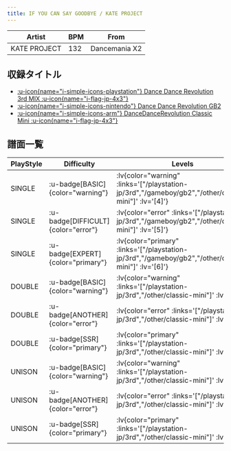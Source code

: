 ```yaml
---
title: IF YOU CAN SAY GOODBYE / KATE PROJECT
---
```


|Artist|BPM|From|
|------|---|----|
|KATE PROJECT|132|Dancemania X2|

## 収録タイトル

- [ :u-icon{name="i-simple-icons-playstation"} Dance Dance Revolution 3rd MIX :u-icon{name="i-flag-jp-4x3"} ](/playstation-jp/3rd)
- [ :u-icon{name="i-simple-icons-nintendo"} Dance Dance Revolution GB2](/gameboy/gb2)
- [ :u-icon{name="i-simple-icons-arm"} DanceDanceRevolution Classic Mini :u-icon{name="i-flag-jp-4x3"} ](/other/classic-mini)

## 譜面一覧

|PlayStyle|Difficulty|Levels|Notes|Movie|
|---------|----------|------|-----|-----|
|SINGLE| :u-badge[BASIC]{color="warning"} | :lv{color="warning" :links='["/playstation-jp/3rd","/gameboy/gb2","/other/classic-mini"]' :lv='[4]'} |165/0||
|SINGLE| :u-badge[DIFFICULT]{color="error"} | :lv{color="error" :links='["/playstation-jp/3rd","/gameboy/gb2","/other/classic-mini"]' :lv='[5]'} |187/0||
|SINGLE| :u-badge[EXPERT]{color="primary"} | :lv{color="primary" :links='["/playstation-jp/3rd","/gameboy/gb2","/other/classic-mini"]' :lv='[6]'} |250/0||
|DOUBLE| :u-badge[BASIC]{color="warning"} | :lv{color="warning" :links='["/playstation-jp/3rd","/other/classic-mini"]' :lv='[4]'} |163/0||
|DOUBLE| :u-badge[ANOTHER]{color="error"} | :lv{color="error" :links='["/playstation-jp/3rd","/other/classic-mini"]' :lv='[5]'} |217/0||
|DOUBLE| :u-badge[SSR]{color="primary"} | :lv{color="primary" :links='["/playstation-jp/3rd","/other/classic-mini"]' :lv='[7]'} |262/0||
|UNISON| :u-badge[BASIC]{color="warning"} | :lv{color="warning" :links='["/playstation-jp/3rd","/other/classic-mini"]' :lv='[4]'} |||
|UNISON| :u-badge[ANOTHER]{color="error"} | :lv{color="error" :links='["/playstation-jp/3rd","/other/classic-mini"]' :lv='[5]'} |||
|UNISON| :u-badge[SSR]{color="primary"} | :lv{color="primary" :links='["/playstation-jp/3rd","/other/classic-mini"]' :lv='[6]'} |||
